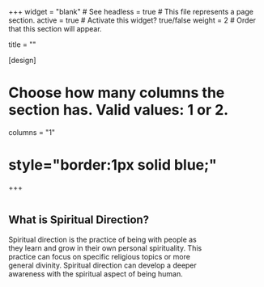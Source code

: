 +++
widget = "blank"  # See 
headless = true  # This file represents a page section.
active = true  # Activate this widget? true/false
weight = 2  # Order that this section will appear.

title = ""

[design]
  # Choose how many columns the section has. Valid values: 1 or 2.
  columns = "1"
  
# style="border:1px solid blue;"
+++

<div 
style="
      float:left; 
      width:80%; 
      text-align:left;
      ">
<h2> What is Spiritual Direction? </h2>
Spiritual direction is the practice of being with people as they learn and grow in their own personal spirituality.  This practice can focus on specific religious topics or more general divinity.  Spiritual direction can develop a deeper awareness with the spiritual aspect of being human.  
</div>

